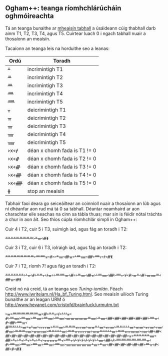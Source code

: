 Ogham++: teanga ríomhchlárúcháin oghmóireachta
----------------------------------------------

Tá an teanga bunaithe ar
[mheaisín tabhall](https://en.wikipedia.org/wiki/Register_machine)
a úsáideann cúig thabhall darb ainm T1, T2, T3, T4, agus T5.
Cuirtear luach 0 i ngach tabhall nuair a thosaíonn an meaisín.

Tacaíonn an teanga leis na horduithe seo a leanas:

|Ordú  |Toradh         |
|----- |---------------|
|ᚆ     |incrimintigh T1|
|ᚇ     |incrimintigh T2|
|ᚈ     |incrimintigh T3|
|ᚉ     |incrimintigh T4|
|ᚊ     |incrimintigh T5|
|ᚁ     |deicrimintigh T1|
|ᚂ     |deicrimintigh T2|
|ᚃ     |deicrimintigh T3|
|ᚄ     |deicrimintigh T4|
|ᚅ     |deicrimintigh T5|
|᚛x᚜ᚋ  |déan x chomh fada is T1 != 0|
|᚛x᚜ᚌ  |déan x chomh fada is T2 != 0|
|᚛x᚜ᚍ  |déan x chomh fada is T3 != 0|
|᚛x᚜ᚎ  |déan x chomh fada is T4 != 0|
|᚛x᚜ᚏ  |déan x chomh fada is T5 != 0|
|ᚕ     |stop an meaisín|


Tabhair faoi deara go seiceáiltear an coinníoll nuair a
thosaíonn an lúb agus ní dhéanfar aon rud má tá 0 sa tabhall.
Déantar neamhaird ar aon charachtar eile seachas na cinn sa
tábla thuas; mar sin is féidir
nótaí tráchta a chur in aon áit.
Seo thíos cúpla ríomhchlár simplí in Ogham++:

Cuir 4 i T2, cuir 5 i T3, suimigh iad, agus fág an toradh i T2:
```
ᚇᚇᚇᚇᚈᚈᚈᚈᚈ᚛ᚇᚃ᚜ᚍᚕ
```

Cuir 3 i T2, cuir 6 i T3, iolraigh iad, agus fág an toradh i T2:
```
ᚇᚇᚇᚈᚈᚈᚈᚈᚈ᚛ᚉᚊᚂ᚜ᚌ᚛᚛ᚇᚄ᚜ᚎᚃ᚛ᚆᚉᚅ᚜ᚏ᚛ᚊᚁ᚜ᚋ᚜ᚍᚕ
```

Cuir 7 i T2, ríomh 7! agus fág an toradh i T2:
```
ᚇᚇᚇᚇᚇᚇᚇ᚛ᚆᚂ᚜ᚌ᚛ᚇᚈᚁ᚜ᚋᚃ᚛᚛ᚉᚊᚃ᚜ᚍ᚛᚛ᚈᚄ᚜ᚎᚂ᚛ᚆᚉᚅ᚜ᚏ᚛ᚊᚁ᚜ᚋ᚜ᚌ᚛ᚃᚇ᚜ᚍ᚛ᚄᚅᚈ᚜ᚏᚃ᚜ᚍᚕ
```

Creid nó ná creid, tá an teanga seo *Turing-iomlán*.
Féach http://www.iwriteiam.nl/Ha_bf_Turing.html.
Seo meaisín uilíoch Turing bunaithe ar an leagan URM ó
http://www.hevanet.com/cristofd/brainfuck/urmutm.txt
```
᚛ᚃ᚛ᚉᚉᚉᚉᚉᚉᚃ᚜ᚍ᚛ᚇᚇᚁ᚜ᚋ᚛ᚆᚆᚆᚂ᚜ᚌ᚛ᚉᚅ᚛ᚉᚅ᚛ᚉᚅ᚛ᚉᚅ᚛ᚉᚅ᚛ᚄᚄᚄᚄᚄᚈᚅ᚛ᚇᚅ᚜ᚏ᚜ᚏ᚜ᚏ᚜ᚏ᚜ᚏ᚜ᚏ᚛ᚊᚂ᚜ᚌ᚜ᚏ᚛ᚊᚃ᚜ᚍᚈᚇᚆᚆᚆ᚛ᚄ᚛ᚂᚆᚄ᚛ᚁᚁᚁᚁᚄ᚛ᚇᚆᚆᚄ᚛ᚈᚈᚈᚂᚁᚁᚄ᚛ᚃᚃᚇᚆᚄ᚛ᚂᚁᚄ᚛ᚈᚇᚆᚆᚆᚆᚄ᚛ᚃᚄ᚛ᚂᚁᚄ᚛ᚁᚄ᚛ᚃᚆᚆᚆᚄ᚛ᚈᚈᚁᚁᚁᚁᚄ᚛ᚈᚆᚆᚄ᚛᚛ᚃ᚜ᚍᚄ᚛ᚈᚈᚈᚁᚄ᚛ᚃᚃᚁᚄ᚛ᚈᚇᚆᚆᚆᚆᚄ᚛ᚈᚈᚂᚁᚁᚁᚁᚁᚄ᚛ᚃᚃᚇᚆᚆᚆᚆᚆᚄ᚛ᚈᚈᚂᚁᚁᚄᚄ᚛ᚁᚄ᚜ᚎ᚜ᚎ᚜ᚎ᚜ᚎ᚜ᚎ᚜ᚎ᚜ᚎ᚜ᚎ᚜ᚎ᚜ᚎ᚜ᚎ᚜ᚎ᚜ᚎ᚜ᚎ᚜ᚎ᚜ᚎ᚜ᚎ᚜ᚎ᚜ᚎ᚜ᚎ᚜ᚎ᚜ᚎ᚛ᚂ᚛ᚇᚇᚇᚇᚇᚇᚅ᚜ᚏ᚛ᚇᚁ᚛ᚇᚁ᚛ᚇᚁ᚛ᚇᚁ᚛ᚇᚁ᚛ᚂᚂᚂᚂᚂᚉᚁ᚛ᚊᚁ᚜ᚋ᚜ᚋ᚜ᚋ᚜ᚋ᚜ᚋ᚜ᚋ᚛ᚆᚅ᚜ᚏ᚜ᚋ᚛ᚊᚊᚊᚊᚊᚊᚂ᚜ᚌ᚛ᚊᚄ᚛ᚊᚄ᚛ᚊᚄ᚛ᚊᚄ᚛ᚊᚄ᚛ᚅᚅᚅᚅᚅᚆᚄ᚛ᚇᚄ᚜ᚎ᚜ᚎ᚜ᚎ᚜ᚎ᚜ᚎ᚜ᚎ᚛ᚉᚂ᚜ᚌ᚜ᚎ᚜ᚌ᚜ᚍᚕ
```
